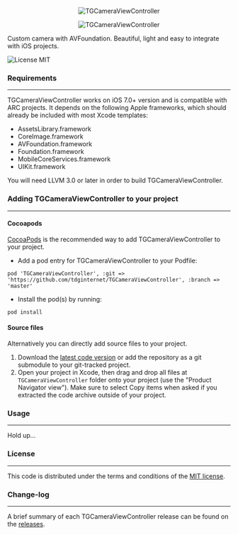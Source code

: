 <p align="center">
  <img src="http://s23.postimg.org/4psw1dtyj/TGCamera_View_Controller.png" alt="TGCameraViewController" title="TGCameraViewController">
</p>

<p align="center">
  <img src="http://s13.postimg.org/cjxkzgu87/TGCamera_View_Controller.png" alt="TGCameraViewController" title="TGCameraViewController">
</p>



Custom camera with AVFoundation. Beautiful, light and easy to integrate with iOS projects.

![License MIT](https://go-shields.herokuapp.com/license-MIT-blue.png)

### Requirements
---

TGCameraViewController works on iOS 7.0+ version and is compatible with ARC projects. It depends on the following Apple frameworks, which should already be included with most Xcode templates:

* AssetsLibrary.framework
* CoreImage.framework
* AVFoundation.framework
* Foundation.framework
* MobileCoreServices.framework
* UIKit.framework

You will need LLVM 3.0 or later in order to build TGCameraViewController.



### Adding TGCameraViewController to your project
---

#### Cocoapods

[CocoaPods](http://cocoapods.org) is the recommended way to add TGCameraViewController to your project.

* Add a pod entry for TGCameraViewController to your Podfile:

```
pod 'TGCameraViewController', :git => 'https://github.com/tdginternet/TGCameraViewController', :branch => 'master'
```

* Install the pod(s) by running:

```
pod install
```

#### Source files

Alternatively you can directly add source files to your project.

1. Download the [latest code version](https://github.com/tdginternet/TGCameraViewController/archive/master.zip) or add the repository as a git submodule to your git-tracked project.
2. Open your project in Xcode, then drag and drop all files at `TGCameraViewController` folder onto your project (use the "Product Navigator view"). Make sure to select Copy items when asked if you extracted the code archive outside of your project.



### Usage
---

Hold up...



### License
---

This code is distributed under the terms and conditions of the [MIT license](LICENSE).



### Change-log
---

A brief summary of each TGCameraViewController release can be found on the [releases](https://github.com/tdginternet/TGCameraViewController/releases).